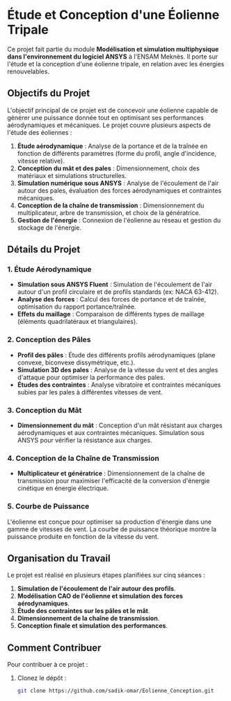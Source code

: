 # Étude et Conception d'une Éolienne Tripale

Ce projet fait partie du module **Modélisation et simulation multiphysique dans l'environnement du logiciel ANSYS** à l'ENSAM Meknès. Il porte sur l'étude et la conception d'une éolienne tripale, en relation avec les énergies renouvelables.

## Objectifs du Projet

L'objectif principal de ce projet est de concevoir une éolienne capable de générer une puissance donnée tout en optimisant ses performances aérodynamiques et mécaniques. Le projet couvre plusieurs aspects de l'étude des éoliennes :
1. **Étude aérodynamique** : Analyse de la portance et de la traînée en fonction de différents paramètres (forme du profil, angle d'incidence, vitesse relative).
2. **Conception du mât et des pales** : Dimensionnement, choix des matériaux et simulations structurelles.
3. **Simulation numérique sous ANSYS** : Analyse de l'écoulement de l'air autour des pales, évaluation des forces aérodynamiques et contraintes mécaniques.
4. **Conception de la chaîne de transmission** : Dimensionnement du multiplicateur, arbre de transmission, et choix de la génératrice.
5. **Gestion de l'énergie** : Connexion de l'éolienne au réseau et gestion du stockage de l'énergie.

## Détails du Projet

### 1. Étude Aérodynamique
- **Simulation sous ANSYS Fluent** : Simulation de l'écoulement de l'air autour d'un profil circulaire et de profils standards (ex: NACA 63-412).
- **Analyse des forces** : Calcul des forces de portance et de traînée, optimisation du rapport portance/traînée.
- **Effets du maillage** : Comparaison de différents types de maillage (éléments quadrilatéraux et triangulaires).

### 2. Conception des Pâles
- **Profil des pâles** : Étude des différents profils aérodynamiques (plane convexe, biconvexe dissymétrique, etc.).
- **Simulation 3D des pales** : Analyse de la vitesse du vent et des angles d'attaque pour optimiser la performance des pales.
- **Études des contraintes** : Analyse vibratoire et contraintes mécaniques subies par les pales à différentes vitesses de vent.

### 3. Conception du Mât
- **Dimensionnement du mât** : Conception d'un mât résistant aux charges aérodynamiques et aux contraintes mécaniques. Simulation sous ANSYS pour vérifier la résistance aux charges.

### 4. Conception de la Chaîne de Transmission
- **Multiplicateur et génératrice** : Dimensionnement de la chaîne de transmission pour maximiser l'efficacité de la conversion d'énergie cinétique en énergie électrique.

### 5. Courbe de Puissance
L'éolienne est conçue pour optimiser sa production d'énergie dans une gamme de vitesses de vent. La courbe de puissance théorique montre la puissance produite en fonction de la vitesse du vent.

## Organisation du Travail
Le projet est réalisé en plusieurs étapes planifiées sur cinq séances :
1. **Simulation de l'écoulement de l'air autour des profils**.
2. **Modélisation CAO de l'éolienne et simulation des forces aérodynamiques**.
3. **Étude des contraintes sur les pâles et le mât**.
4. **Dimensionnement de la chaîne de transmission**.
5. **Conception finale et simulation des performances**.

## Comment Contribuer
Pour contribuer à ce projet :
1. Clonez le dépôt :
   ```bash
   git clone https://github.com/sadik-omar/Eolienne_Conception.git
